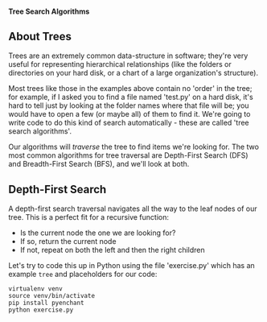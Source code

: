 #### Tree Search Algorithms

## About Trees

Trees are an extremely common data-structure in software; they're very
useful for representing hierarchical relationships (like the folders or
directories on your hard disk, or a chart of a large organization's structure).

Most trees like those in the examples above contain no 'order' in the tree;
for example, if I asked you to find a file named 'test.py' on a hard disk, it's
hard to tell just by looking at the folder names where that file will be; you
would have to open a few (or maybe all) of them to find it.  We're going to
write code to do this kind of search automatically - these are called
'tree search algorithms'.

Our algorithms will _traverse_ the tree to find items we're looking for.  The
two most common algorithms for tree traversal are Depth-First Search (DFS) and
Breadth-First Search (BFS), and we'll look at both.


## Depth-First Search

A depth-first search traversal navigates all the way to the leaf nodes of our
tree.  This is a perfect fit for a recursive function:

* Is the current node the one we are looking for?
* If so, return the current node
* If not, repeat on both the left and then the right children

Let's try to code this up in Python using the file 'exercise.py' which
has an example `tree` and placeholders for our code:

```
virtualenv venv
source venv/bin/activate
pip install pyenchant
python exercise.py
```
